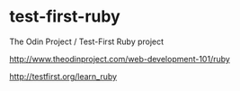 test-first-ruby
===============
The Odin Project / Test-First Ruby project

http://www.theodinproject.com/web-development-101/ruby

http://testfirst.org/learn_ruby


